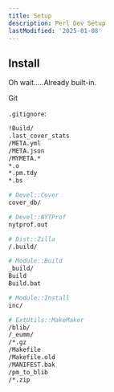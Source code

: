 ```yaml
---
title: Setup
description: Perl Dev Setup
lastModified: '2025-01-08'
---
```


## Install

Oh wait.....Already built-in.

Git

`.gitignore`:

```bash
!Build/
.last_cover_stats
/META.yml
/META.json
/MYMETA.*
*.o
*.pm.tdy
*.bs

# Devel::Cover
cover_db/

# Devel::NYTProf
nytprof.out

# Dist::Zilla
/.build/

# Module::Build
_build/
Build
Build.bat

# Module::Install
inc/

# ExtUtils::MakeMaker
/blib/
/_eumm/
/*.gz
/Makefile
/Makefile.old
/MANIFEST.bak
/pm_to_blib
/*.zip
```
